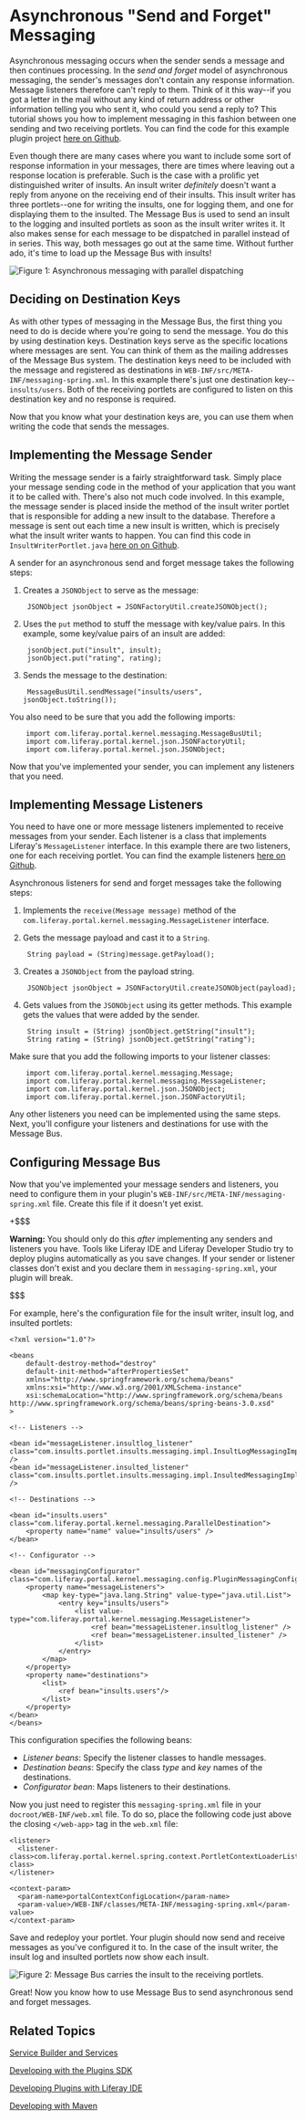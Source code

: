 # Asynchronous "Send and Forget" Messaging 

Asynchronous messaging occurs when the sender sends a message and then continues 
processing. In the *send and forget* model of asynchronous messaging, the 
sender's messages don't contain any response information. Message listeners 
therefore can't reply to them. Think of it this way--if you got a letter in the 
mail without any kind of return address or other information telling you who 
sent it, who could you send a reply to? This tutorial shows you how to implement 
messaging in this fashion between one sending and two receiving portlets. You 
can find the code for this example plugin project [here on Github](https://github.com/ngaskill/liferay-docs/tree/message-bus-tutorials/develop/tutorials/code/msg-bus/async-send-forget/insults-portlet).

Even though there are many cases where you want to include some sort of response 
information in your messages, there are times where leaving out a response 
location is preferable. Such is the case with a prolific yet distinguished 
writer of insults. An insult writer *definitely* doesn't want a reply from 
anyone on the receiving end of their insults. This insult writer has three 
portlets--one for writing the insults, one for logging them, and one for 
displaying them to the insulted. The Message Bus is used to send an insult to 
the logging and insulted portlets as soon as the insult writer writes it. It 
also makes sense for each message to be dispatched in parallel instead of in 
series. This way, both messages go out at the same time. Without further ado, 
it's time to load up the Message Bus with insults!

![Figure 1: Asynchronous messaging with *parallel* dispatching](../../images/msg-bus-async-parallel-msg.png)

## Deciding on Destination Keys 

As with other types of messaging in the Message Bus, the first thing you need to 
do is decide where you're going to send the message. You do this by using 
destination keys. Destination keys serve as the specific locations where 
messages are sent. You can think of them as the mailing addresses of the Message 
Bus system. The destination keys need to be included with the message and 
registered as destinations in `WEB-INF/src/META-INF/messaging-spring.xml`. In 
this example there's just one destination key--`insults/users`. Both of the 
receiving portlets are configured to listen on this destination key and no 
response is required. 

Now that you know what your destination keys are, you can use them when writing 
the code that sends the messages. 

## Implementing the Message Sender

Writing the message sender is a fairly straightforward task. Simply place your 
message sending code in the method of your application that you want it to be 
called with. There's also not much code involved. In this example, the message 
sender is placed inside the method of the insult writer portlet that is 
responsible for adding a new insult to the database. Therefore a message is sent 
out each time a new insult is written, which is precisely what the insult writer 
wants to happen. You can find this code in `InsultWriterPortlet.java` [here on on Github](https://github.com/ngaskill/liferay-docs/blob/message-bus-tutorials/develop/tutorials/code/msg-bus/async-send-forget/insults-portlet/docroot/WEB-INF/src/com/insults/portlet/insults/InsultWriterPortlet.java).

A sender for an asynchronous send and forget message takes the following steps:

1. Creates a `JSONObject` to serve as the message:

        JSONObject jsonObject = JSONFactoryUtil.createJSONObject();

2. Uses the `put` method to stuff the message with key/value pairs. In this 
   example, some key/value pairs of an insult are added:
   
        jsonObject.put("insult", insult);
        jsonObject.put("rating", rating);

3. Sends the message to the destination:

        MessageBusUtil.sendMessage("insults/users", jsonObject.toString());
        
You also need to be sure that you add the following imports:

        import com.liferay.portal.kernel.messaging.MessageBusUtil;
        import com.liferay.portal.kernel.json.JSONFactoryUtil;
        import com.liferay.portal.kernel.json.JSONObject;

Now that you've implemented your sender, you can implement any listeners that 
you need.

## Implementing Message Listeners

You need to have one or more message listeners implemented to receive messages 
from your sender. Each listener is a class that implements Liferay's 
`MessageListener` interface. In this example there are two listeners, one for 
each receiving portlet. You can find the example listeners [here on Github](https://github.com/ngaskill/liferay-docs/tree/message-bus-tutorials/develop/tutorials/code/msg-bus/async-send-forget/insults-portlet/docroot/WEB-INF/src/com/insults/portlet/insults/messaging/impl).

Asynchronous listeners for send and forget messages take the following steps: 

1. Implements the `receive(Message message)` method of the
   `com.liferay.portal.kernel.messaging.MessageListener` interface.

2. Gets the message payload and cast it to a `String`.

        String payload = (String)message.getPayload();

3. Creates a `JSONObject` from the payload string.

        JSONObject jsonObject = JSONFactoryUtil.createJSONObject(payload);

4. Gets values from the `JSONObject` using its getter methods. This example gets 
   the values that were added by the sender.

        String insult = (String) jsonObject.getString("insult");
        String rating = (String) jsonObject.getString("rating");

Make sure that you add the following imports to your listener classes:

        import com.liferay.portal.kernel.messaging.Message;
        import com.liferay.portal.kernel.messaging.MessageListener;
        import com.liferay.portal.kernel.json.JSONObject;
        import com.liferay.portal.kernel.json.JSONFactoryUtil;
        
Any other listeners you need can be implemented using the same steps. Next, 
you'll configure your listeners and destinations for use with the Message Bus. 

## Configuring Message Bus 

Now that you've implemented your message senders and listeners, you need to 
configure them in your plugin's `WEB-INF/src/META-INF/messaging-spring.xml` 
file. Create this file if it doesn't yet exist. 

+$$$

**Warning:** You should only do this *after* implementing any senders and 
listeners you have. Tools like Liferay IDE and Liferay Developer Studio try to 
deploy plugins automatically as you save changes. If your sender or listener 
classes don't exist and you declare them in `messaging-spring.xml`, your plugin 
will break. 

$$$

For example, here's the configuration file for the insult writer, insult log, 
and insulted portlets: 

    <?xml version="1.0"?>

    <beans
	    default-destroy-method="destroy"
	    default-init-method="afterPropertiesSet"
	    xmlns="http://www.springframework.org/schema/beans"
	    xmlns:xsi="http://www.w3.org/2001/XMLSchema-instance"
	    xsi:schemaLocation="http://www.springframework.org/schema/beans http://www.springframework.org/schema/beans/spring-beans-3.0.xsd"
    >

	<!-- Listeners -->
	
	<bean id="messageListener.insultlog_listener" class="com.insults.portlet.insults.messaging.impl.InsultLogMessagingImpl" />
	<bean id="messageListener.insulted_listener" class="com.insults.portlet.insults.messaging.impl.InsultedMessagingImpl" />
	
	<!-- Destinations -->

    <bean id="insults.users" class="com.liferay.portal.kernel.messaging.ParallelDestination">
		<property name="name" value="insults/users" />
	</bean>
	
    <!-- Configurator -->

	<bean id="messagingConfigurator" class="com.liferay.portal.kernel.messaging.config.PluginMessagingConfigurator">
		<property name="messageListeners">
			<map key-type="java.lang.String" value-type="java.util.List">
				<entry key="insults/users">
					<list value-type="com.liferay.portal.kernel.messaging.MessageListener">
						<ref bean="messageListener.insultlog_listener" /> 
						<ref bean="messageListener.insulted_listener" />
					</list>
				</entry>
			</map>
		</property>
        <property name="destinations">
            <list>
                <ref bean="insults.users"/>
            </list>
        </property>
	</bean>
    </beans>

This configuration specifies the following beans: 

- *Listener beans*: Specify the listener classes to handle messages.
- *Destination beans*: Specify the class *type* and *key* names of the
   destinations.
- *Configurator bean*: Maps listeners to their destinations.

Now you just need to register this `messaging-spring.xml` file in your 
`docroot/WEB-INF/web.xml` file. To do so, place the following code just above 
the closing `</web-app>` tag in the `web.xml` file: 

    <listener>
      <listener-class>com.liferay.portal.kernel.spring.context.PortletContextLoaderListener</listener-class>
    </listener>

    <context-param>
      <param-name>portalContextConfigLocation</param-name>
      <param-value>/WEB-INF/classes/META-INF/messaging-spring.xml</param-value>
    </context-param>

Save and redeploy your portlet. Your plugin should now send and receive messages 
as you've configured it to.	In the case of the insult writer, the insult log 
and insulted portlets now show each insult. 

![Figure 2: Message Bus carries the insult to the receiving portlets.](../../images/msg-bus-insults.png)

Great! Now you know how to use Message Bus to send asynchronous send and forget 
messages. 

## Related Topics

[Service Builder and Services](/tutorials/-/knowledge_base/6-2/service-builder)

[Developing with the Plugins SDK](/tutorials/-/knowledge_base/6-2/plugins-sdk)

[Developing Plugins with Liferay IDE](/tutorials/-/knowledge_base/6-2/liferay-ide)

[Developing with Maven](/tutorials/-/knowledge_base/6-2/maven)
